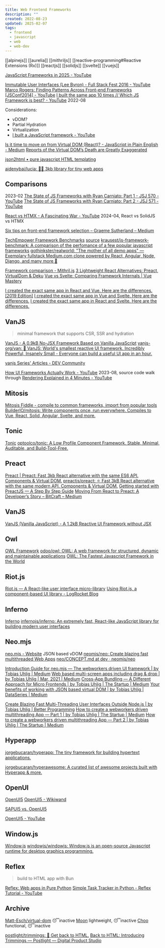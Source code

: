 ```yaml
---
title: Web Frontend Frameworks
description: ""
created: 2022-08-23
updated: 2025-02-07
tags:
  - frontend
  - javascript
  - web
  - web-dev
---
```


[[alpinejs]]
[[aurelia]]
[[mithriljs]]
[[reactive-programming#Reactive Extensions (Rx)]]
[[reactjs]]
[[solidjs]]
[[svelte]]
[[vuejs]]

[JavaScript Frameworks in 2025 - YouTube](https://www.youtube.com/watch?v=TKcetuFoYU0)

[Immutable User Interfaces (Lee Byron) - Full Stack Fest 2016 - YouTube](https://www.youtube.com/watch?v=pLvrZPSzHxo)
[Marco Rogers: Finding Patterns Across Front-end Frameworks [JSConf2014] - YouTube](https://www.youtube.com/watch?v=Bp3Jy177NvU)
[I built the same app 10 times // Which JS Framework is best? - YouTube](https://www.youtube.com/watch?v=cuHDQhDhvPE) 2022-08

Considerations:

- vDOM?
- Partial Hydration
- Virtualization
- [I built a JavaScript framework - YouTube](https://www.youtube.com/watch?v=SJeBRW1QQMA)

[Is it time to move on from Virtual DOM (React)? - JavaScript in Plain English - Medium](https://medium.com/javascript-in-plain-english/is-it-time-to-move-on-from-virtual-dom-reactjs-2c01afbf81fb)
[Reports of the Virtual DOM’s Death are Greatly Exaggerated](https://medium.com/javascript-in-plain-english/reports-of-the-virtual-doms-death-are-greatly-exaggerated-2206d00beead)

[json2html • pure javascript HTML templating](http://www.json2html.com/)

[aidenybai/lucia: 🙋‍♀️ 3kb library for tiny web apps](https://github.com/aidenybai/lucia)

## Comparisons

2023-02
[The State of JS Frameworks with Ryan Carniato: Part 1 - JSJ 570 - YouTube](https://www.youtube.com/watch?v=FN-7CoyniD4)
[The State of JS Frameworks with Ryan Carniato: Part 2 - JSJ 571 - YouTube](https://www.youtube.com/watch?v=embiPIZzP6E)

[React vs HTMX - A Fascinating War - YouTube](https://www.youtube.com/watch?v=QBGJZ3h3n4c) 2024-04, React vs SolidJS vs HTMX

[Six tips on front-end framework selection – Graeme Sutherland – Medium](https://medium.com/@grasuth/six-tips-on-front-end-framework-selection-c46f546d1250)

[TechEmpower Framework Benchmarks](http://www.techempower.com/benchmarks/) [source](https://github.com/TechEmpower/FrameworkBenchmarks)
[krausest/js-framework-benchmark: A comparison of the perfomance of a few popular javascript frameworks](https://github.com/krausest/js-framework-benchmark)
[gothinkster/realworld: "The mother of all demo apps" — Exemplary fullstack Medium.com clone powered by React, Angular, Node, Django, and many more 🏅](https://github.com/gothinkster/realworld)

[Framework comparison - Mithril.js](http://mithril.js.org/framework-comparison.html)
[3 Lightweight React Alternatives: Preact, VirtualDom & Deku](http://www.sitepoint.com/react-alternatives-preact-virtualdom-deku/)
[Vue vs Svelte: Comparing Framework Internals | Vue Mastery](https://www.vuemastery.com/blog/vue-vs-svelte-comparing-framework-internals/)

[I created the exact same app in React and Vue. Here are the differences. [2019 Edition]](https://medium.com/javascript-in-plain-english/i-created-the-exact-same-app-in-react-and-vue-here-are-the-differences-2019-edition-42ba2cab9e56)
[I created the exact same app in Vue and Svelte. Here are the differences.](https://medium.com/javascript-in-plain-english/i-created-the-exact-same-app-in-vue-and-svelte-here-are-the-differences-c649f8d4ce0a)
[I created the exact same app in React and Svelte. Here are the differences.](https://medium.com/javascript-in-plain-english/i-created-the-exact-same-app-in-react-and-svelte-here-are-the-differences-c0bd2cc9b3f8)

## VanJS

> minimal framework that supports CSR, SSR and hydration

[VanJS - A 0.9kB No-JSX Framework Based on Vanilla JavaScript](https://vanjs.org/)
[vanjs-org/van: 🍦 VanJS: World's smallest reactive UI framework. Incredibly Powerful, Insanely Small - Everyone can build a useful UI app in an hour.](https://github.com/vanjs-org/van)

[vanjs Series' Articles - DEV Community](https://dev.to/artydev/series/23075)

[How UI Frameworks Actually Work - YouTube](https://www.youtube.com/watch?v=Oh2IEVqarHs) 2023-08, source code walk through
[Rendering Explained in 4 Minutes - YouTube](https://www.youtube.com/watch?v=grUihkwvALg)

## Mitosis

[Mitosis Fiddle - compile to common frameworks, import from popular tools](https://mitosis.builder.io/)
[BuilderIO/mitosis: Write components once, run everywhere. Compiles to Vue, React, Solid, Angular, Svelte, and more.](https://github.com/builderio/mitosis)

## Tonic

[Tonic](https://tonicframework.dev/)
[optoolco/tonic: A Low Profile Component Framework. Stable, Minimal, Auditable, and Build-Tool-Free.](https://github.com/optoolco/tonic)

## Preact

[Preact | Preact: Fast 3kb React alternative with the same ES6 API. Components & Virtual DOM.](https://preactjs.com/)
[preactjs/preact: ⚛️ Fast 3kB React alternative with the same modern API. Components & Virtual DOM.](https://github.com/preactjs/preact)
[Getting started with PreactJS — A Step By Step Guide](https://blog.codeinfuse.com/getting-started-with-preactjs-a-step-by-step-guide-f3197f871753)
[Moving From React to Preact: A Developer’s Story – BitCraft – Medium](https://medium.com/bitcraft/moving-from-react-to-preact-a-developers-story-49994cfc56dc)

## VanJS

[VanJS (Vanilla JavaScript) - A 1.2kB Reactive UI Framework without JSX](https://vanjs.org/)

## Owl

[OWL Framework](https://odoo.github.io/owl/)
[odoo/owl: OWL: A web framework for structured, dynamic and maintainable applications](https://github.com/odoo/owl)
[OWL: The Fastest Javascript Framework in the World](https://www.odoo.fm/2108856/12216790)

## Riot.js

[Riot.js — A React-like user interface micro-library](http://riotjs.com/)
[Using Riot.js, a component-based UI library - LogRocket Blog](https://blog.logrocket.com/using-riot-js-component-based-ui-library/)

## Inferno

[Inferno](https://infernojs.org/)
[infernojs/inferno: An extremely fast, React-like JavaScript library for building modern user interfaces](https://github.com/infernojs/inferno)

## Neo.mjs

[neo.mjs - Website](https://neomjs.github.io/pages/) JSON based vDOM
[neomjs/neo: Create blazing fast multithreaded Web Apps](https://github.com/neomjs/neo)
[neo/CONCEPT.md at dev · neomjs/neo](https://github.com/neomjs/neo/blob/dev/.github/CONCEPT.md)

[Introduction Guide for neo.mjs — The webworkers driven UI framework | by Tobias Uhlig | Medium](https://tobiasuhlig.medium.com/introduction-guide-for-neo-mjs-the-webworkers-driven-ui-framework-a3f422218b0a)
[Web based multi-screen apps including drag & drop | by Tobias Uhlig | Mar, 2021 | Medium](https://tobiasuhlig.medium.com/web-based-multi-screen-apps-including-drag-drop-5e161da6507b)
[Cross-App Bundling — A Different Approach for Micro Frontends | by Tobias Uhlig | The Startup | Medium](https://medium.com/swlh/cross-app-bundling-a-different-approach-for-micro-frontends-e4f212b6a9a)
[Your benefits of working with JSON based virtual DOM | by Tobias Uhlig | DataSeries | Medium](https://medium.com/dataseries/your-benefits-of-working-with-json-based-virtual-dom-7318a983da9e)

[Create Blazing Fast Multi-Threading User Interfaces Outside Node.js | by Tobias Uhlig | Better Programming](https://betterprogramming.pub/create-blazing-fast-multithreading-user-interfaces-outside-of-nodejs-c4199b0023ec)
[How to create a webworkers driven multithreading App — Part 1 | by Tobias Uhlig | The Startup | Medium](https://medium.com/swlh/how-to-create-a-webworkers-driven-multithreading-app-part-1-fa0cc78a4237)
[How to create a webworkers driven multithreading App — Part 2 | by Tobias Uhlig | The Startup | Medium](https://medium.com/swlh/how-to-create-a-webworkers-driven-multithreading-app-part-2-3c5b3c2d1adb)

## Hyperapp

[jorgebucaran/hyperapp: The tiny framework for building hypertext applications.](https://github.com/jorgebucaran/hyperapp)

[jorgebucaran/hyperawesome: A curated list of awesome projects built with Hyperapp & more.](https://github.com/jorgebucaran/hyperawesome)

## OpenUI

[OpenUI5](https://openui5.org/)
[OpenUI5 - Wikiwand](https://www.wikiwand.com/en/OpenUI5)

[SAPUI5 vs. OpenUI5](https://help.sap.com/doc/saphelp_uiaddon20/2.05/en-US/59/82a9734748474aa8d4af9c3d8f31c0/content.htm)

[OpenUI5 - YouTube](https://www.youtube.com/@ui5videos)

## Window.js

[Window.js](https://windowjs.org/)
[windowjs/windowjs: Window.js is an open-source Javascript runtime for desktop graphics programming.](https://github.com/windowjs/windowjs)

## Reflex

> build to HTML app with Bun

[Reflex: Web apps in Pure Python](https://reflex.dev/)
[Simple Task Tracker in Python - Reflex Tutorial - YouTube](https://www.youtube.com/watch?v=JyY2sZIrGb0)

## Archive

[Matt-Esch/virtual-dom](https://github.com/Matt-Esch/virtual-dom) 😴inactive
[Moon](https://moonjs.org/) lightweight, 😴inactive
[Choo](https://choo.io/) functional, 😴inactive

[postlight/trimmings: 🌲 Get back to HTML.](https://github.com/postlight/trimmings)
[Back to HTML: Introducing Trimmings — Postlight — Digital Product Studio](https://postlight.com/trackchanges/back-to-html-introducing-trimmings)
